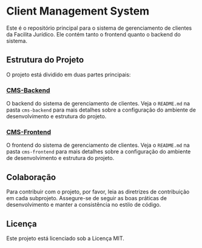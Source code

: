 # Client Management System

Este é o repositório principal para o sistema de gerenciamento de clientes da Facilita Jurídico. Ele contém tanto o frontend quanto o backend do sistema.

## Estrutura do Projeto

O projeto está dividido em duas partes principais:

### [CMS-Backend](./cms-backend/README.md)

O backend do sistema de gerenciamento de clientes. Veja o `README.md` na pasta `cms-backend` para mais detalhes sobre a configuração do ambiente de desenvolvimento e estrutura do projeto.

### [CMS-Frontend](./cms-frontend/README.md)

O frontend do sistema de gerenciamento de clientes. Veja o `README.md` na pasta `cms-frontend` para mais detalhes sobre a configuração do ambiente de desenvolvimento e estrutura do projeto.

## Colaboração

Para contribuir com o projeto, por favor, leia as diretrizes de contribuição em cada subprojeto. Assegure-se de seguir as boas práticas de desenvolvimento e manter a consistência no estilo de código.

## Licença

Este projeto está licenciado sob a Licença MIT.
